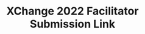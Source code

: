 ---
title: XChange 2022 Facilitator Submission Link
redirect_to: https://docs.google.com/forms/d/e/1FAIpQLSfmVYCSEz1ITPnsfm-AwZDRhBZj9bInyDQTxcgDORI96tRiBw/viewform?usp=sf_link
redirect_from: 
  - /XChange2022FaciSubmissionFroCODEr
  - /xchange2022facisubmissionfrocoder
---